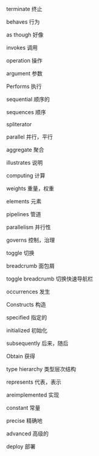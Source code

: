 terminate	终止

behaves 	行为

as though 	好像

invokes 		调用

operation 	操作

argument	参数

Performs 	执行

sequential	顺序的

sequences	顺序

spliterator 

parallel 		并行，平行

aggregate	聚合

illustrates 	说明

computing	计算

weights 		重量，权重

elements		元素

pipelines		管道

parallelism	并行性

governs 		控制，治理

toggle			切换

breadcrumb	面包屑

toggle breadcrumb 切换快速导航栏

occurrences	发生

Constructs 	构造

specified 		指定的

initialized		初始化	

subsequently  	后来，随后

Obtain			获得

type hierarchy	类型层次结构

represents 		代表，表示

areimplemented		实现

constant			常量

precise 				精确地

advanced 			高级的

deploy 				部署